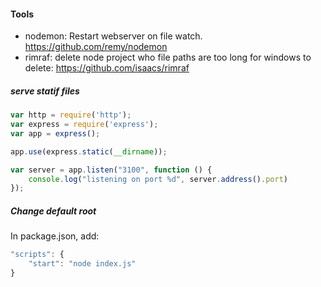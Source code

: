#### Tools

* nodemon: Restart webserver on file watch. https://github.com/remy/nodemon
* rimraf: delete node project who file paths are too long for windows to delete: https://github.com/isaacs/rimraf

##### serve statif files

```javascript
var http = require('http');
var express = require('express');
var app = express();

app.use(express.static(__dirname));

var server = app.listen("3100", function () {
	console.log("listening on port %d", server.address().port)
});
```

##### Change default root

In package.json, add:

```javascript
"scripts": {
    "start": "node index.js"
}
```
